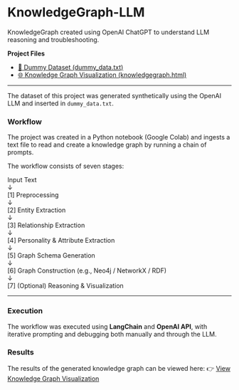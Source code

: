 # KnowledgeGraph-LLM
KnowledgeGraph created using OpenAI ChatGPT to understand LLM reasoning and troubleshooting.

**Project Files**
- [📄 Dummy Dataset (dummy_data.txt)](./dummy_data.txt)
- [🌐 Knowledge Graph Visualization (knowledgegraph.html)](./knowledgegraph.html)

---

The dataset of this project was generated synthetically using the OpenAI LLM and inserted in `dummy_data.txt`.

### Workflow
The project was created in a Python notebook (Google Colab) and ingests a text file to read and create a knowledge graph by running a chain of prompts.

The workflow consists of seven stages:

Input Text  
   ↓  
[1] Preprocessing  
   ↓  
[2] Entity Extraction  
   ↓  
[3] Relationship Extraction  
   ↓  
[4] Personality & Attribute Extraction  
   ↓  
[5] Graph Schema Generation  
   ↓  
[6] Graph Construction (e.g., Neo4j / NetworkX / RDF)  
   ↓  
[7] (Optional) Reasoning & Visualization  

---

### Execution
The workflow was executed using **LangChain** and **OpenAI API**, with iterative prompting and debugging both manually and through the LLM.

### Results
The results of the generated knowledge graph can be viewed here:
👉 [View Knowledge Graph Visualization](./knowledgegraph.html)
